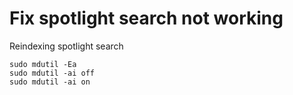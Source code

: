 # Fix spotlight search not working

Reindexing spotlight search

```
sudo mdutil -Ea
sudo mdutil -ai off
sudo mdutil -ai on
```
